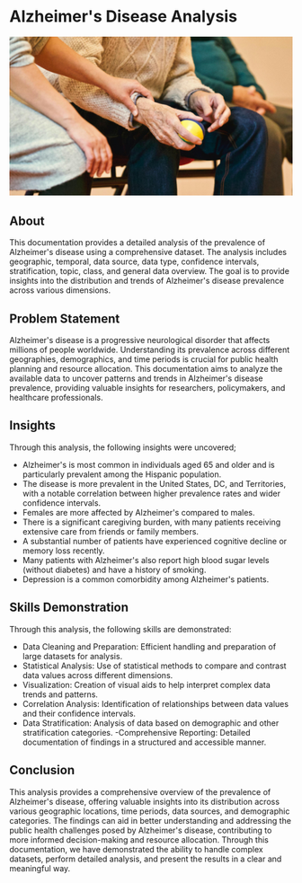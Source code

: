 # Alzheimer's Disease Analysis

![](image_back.jpg)

## About
This documentation provides a detailed analysis of the prevalence of Alzheimer's disease using a comprehensive dataset. The analysis includes geographic, temporal, data source, data type, confidence intervals, stratification, topic, class, and general data overview. The goal is to provide insights into the distribution and trends of Alzheimer's disease prevalence across various dimensions.

## Problem Statement
Alzheimer's disease is a progressive neurological disorder that affects millions of people worldwide. Understanding its prevalence across different geographies, demographics, and time periods is crucial for public health planning and resource allocation. This documentation aims to analyze the available data to uncover patterns and trends in Alzheimer's disease prevalence, providing valuable insights for researchers, policymakers, and healthcare professionals.

## Insights
Through this analysis, the following insights were uncovered;
- Alzheimer's is most common in individuals aged 65 and older and is particularly prevalent among the Hispanic population.
- The disease is more prevalent in the United States, DC, and Territories, with a notable correlation between higher prevalence rates and wider confidence intervals.
- Females are more affected by Alzheimer's compared to males.
- There is a significant caregiving burden, with many patients receiving extensive care from friends or family members.
- A substantial number of patients have experienced cognitive decline or memory loss recently.
- Many patients with Alzheimer's also report high blood sugar levels (without diabetes) and have a history of smoking.
- Depression is a common comorbidity among Alzheimer's patients.

## Skills Demonstration
Through this analysis, the following skills are demonstrated:
- Data Cleaning and Preparation: Efficient handling and preparation of large datasets for analysis.
- Statistical Analysis: Use of statistical methods to compare and contrast data values across different dimensions.
- Visualization: Creation of visual aids to help interpret complex data trends and patterns.
- Correlation Analysis: Identification of relationships between data values and their confidence intervals.
- Data Stratification: Analysis of data based on demographic and other stratification categories.
-Comprehensive Reporting: Detailed documentation of findings in a structured and accessible manner.

## Conclusion
This analysis provides a comprehensive overview of the prevalence of Alzheimer's disease, offering valuable insights into its distribution across various geographic locations, time periods, data sources, and demographic categories. The findings can aid in better understanding and addressing the public health challenges posed by Alzheimer's disease, contributing to more informed decision-making and resource allocation. Through this documentation, we have demonstrated the ability to handle complex datasets, perform detailed analysis, and present the results in a clear and meaningful way.
